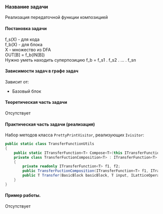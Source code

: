 ### Название задачи
Реализация передаточной функции композицией
#### Постановка задачи
f_s(X) - для кода  
f_b(X) - для блока  
X - множество из DFA  
OUT[B] = f_b(IN[B])  
Нужно уметь находить суперпозицию f_b = f_s1 . f_s2 . ... . f_sn
#### Зависимости задач в графе задач
Зависит от:
* Базовый блок

#### Теоретическая часть задачи
Отсутствует

#### Практическая часть задачи (реализация)
Набор методов класса ```PrettyPrintVisitor```, реализующих ```Ivisitor```:

```csharp
public static class TransferFunctionUtils
{
    public static ITransferFunction<T> Compose<T>(this ITransferFunction<T> f1, ITransferFunction<T> f2) {}
    private class TransferFuctionComposition<T> : ITransferFunction<T>
    {
        private readonly ITransferFunction<T> f1, f2;
        public TransferFuctionComposition(ITransferFunction<T> f1, ITransferFunction<T> f2) {}
        public T Transfer(BasicBlock basicBlock, T input, ILatticeOperations<T> ops) {}
    }
}
```
#### Пример работы.
Отсутствует